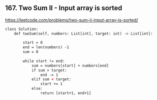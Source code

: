 ## 167. Two Sum II - Input array is sorted

https://leetcode.com/problems/two-sum-ii-input-array-is-sorted/

```html
class Solution:
    def twoSum(self, numbers: List[int], target: int) -> List[int]:
    
        start = 0
        end = len(numbers) -1
        sum = 0
    
        while start != end:
            sum = numbers[start] + numbers[end]
            if sum > target:
                end -= 1
            elif sum < target:
                start += 1
            else:
                return [start+1, end+1]
```
